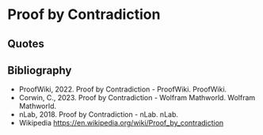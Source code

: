 # Proof by Contradiction

## Quotes

## Bibliography

- ProofWiki, 2022. Proof by Contradiction - ProofWiki. ProofWiki.
- Corwin, C., 2023. Proof by Contradiction - Wolfram Mathworld. Wolfram Mathworld.
- nLab, 2018. Proof by Contradiction - nLab. nLab.
- Wikipedia https://en.wikipedia.org/wiki/Proof_by_contradiction
